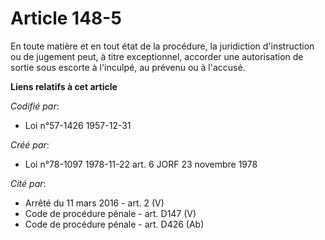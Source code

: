 # Article 148-5

En toute matière et en tout état de la procédure, la juridiction d'instruction ou de jugement peut, à titre exceptionnel,
accorder une autorisation de sortie sous escorte à l'inculpé, au prévenu ou à l'accusé.

**Liens relatifs à cet article**

_Codifié par_:

  - Loi n°57-1426 1957-12-31

_Créé par_:

  - Loi n°78-1097 1978-11-22 art. 6 JORF 23 novembre 1978

_Cité par_:

  - Arrêté du 11 mars 2016 - art. 2 (V)
  - Code de procédure pénale - art. D147 (V)
  - Code de procédure pénale - art. D426 (Ab)

